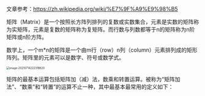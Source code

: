文章参考：https://zh.wikipedia.org/wiki/%E7%9F%A9%E9%98%B5

矩阵（Matrix）是一个按照长方阵列排列的复数或实数集合，元素是实数的矩阵称为实矩阵，元素是复数的矩阵称为复矩阵。而行数与列数都等于n的矩阵称为n阶矩阵或n阶方阵。

数学上，一个m*n的矩阵是一个由m行（row）n列（column）元素排列成的矩形阵列。矩阵里的元素可以是数字、符号或数学式。

<img src="https://gitee.com/frewen1225/ImageUploader/raw/master/FreweniMacBook/20210714222316.png" alt="image-20210714222316620" style="zoom:50%;" />

矩阵的最基本运算包括矩阵加（减）法，数乘和转置运算。被称为“矩阵加法”、“数乘”和“转置”的运算不止一种，其中最基本最常用的定义如下：












